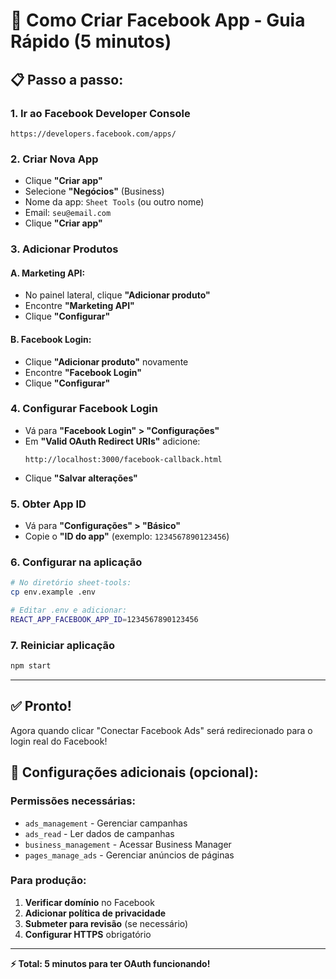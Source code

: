 # 🚀 Como Criar Facebook App - Guia Rápido (5 minutos)

## 📋 **Passo a passo:**

### **1. Ir ao Facebook Developer Console**
```
https://developers.facebook.com/apps/
```

### **2. Criar Nova App**
- Clique **"Criar app"**
- Selecione **"Negócios"** (Business)
- Nome da app: `Sheet Tools` (ou outro nome)
- Email: `seu@email.com`
- Clique **"Criar app"**

### **3. Adicionar Produtos**

#### **A. Marketing API:**
- No painel lateral, clique **"Adicionar produto"**
- Encontre **"Marketing API"**
- Clique **"Configurar"**

#### **B. Facebook Login:**
- Clique **"Adicionar produto"** novamente
- Encontre **"Facebook Login"**
- Clique **"Configurar"**

### **4. Configurar Facebook Login**
- Vá para **"Facebook Login" > "Configurações"**
- Em **"Valid OAuth Redirect URIs"** adicione:
  ```
  http://localhost:3000/facebook-callback.html
  ```
- Clique **"Salvar alterações"**

### **5. Obter App ID**
- Vá para **"Configurações" > "Básico"**
- Copie o **"ID do app"** (exemplo: `1234567890123456`)

### **6. Configurar na aplicação**
```bash
# No diretório sheet-tools:
cp env.example .env

# Editar .env e adicionar:
REACT_APP_FACEBOOK_APP_ID=1234567890123456
```

### **7. Reiniciar aplicação**
```bash
npm start
```

---

## ✅ **Pronto!** 

Agora quando clicar "Conectar Facebook Ads" será redirecionado para o login real do Facebook!

## 🔧 **Configurações adicionais (opcional):**

### **Permissões necessárias:**
- `ads_management` - Gerenciar campanhas
- `ads_read` - Ler dados de campanhas  
- `business_management` - Acessar Business Manager
- `pages_manage_ads` - Gerenciar anúncios de páginas

### **Para produção:**
1. **Verificar domínio** no Facebook
2. **Adicionar política de privacidade**
3. **Submeter para revisão** (se necessário)
4. **Configurar HTTPS** obrigatório

---

**⚡ Total: 5 minutos para ter OAuth funcionando!**